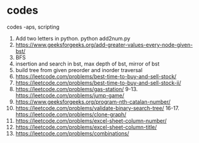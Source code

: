 # codes
codes -aps, scripting
1. Add two letters in python. python add2num.py
2. https://www.geeksforgeeks.org/add-greater-values-every-node-given-bst/
3. BFS
4. insertion and search in bst, max depth of bst, mirror of bst
5. build tree from given preorder and inorder traversal
6. https://leetcode.com/problems/best-time-to-buy-and-sell-stock/
7. https://leetcode.com/problems/best-time-to-buy-and-sell-stock-ii/
8. https://leetcode.com/problems/gas-station/
9-13. https://leetcode.com/problems/jump-game/
14. https://www.geeksforgeeks.org/program-nth-catalan-number/
15. https://leetcode.com/problems/validate-binary-search-tree/
16-17. https://leetcode.com/problems/clone-graph/
18. https://leetcode.com/problems/excel-sheet-column-number/  
19. https://leetcode.com/problems/excel-sheet-column-title/
20. https://leetcode.com/problems/combinations/
